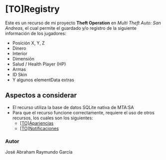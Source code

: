 # [TO]Registry
Este es un recurso de mi proyecto **Theft Operation** en *Multi Theft Auto: San Andreas*, el cual permite el guardado y/o registro de la siguiente información de los jugadores:
* Posición X, Y, Z
* Dinero
* Interior
* Dimensión
* Salud / Health Player (HP)
* Armas
* ID Skin
* Y algunos elementData extras

## Aspectos a considerar
* El recurso utiliza la base de datos SQLite nativa de MTA:SA
* Para que el recurso funcione correctamente, requiere el uso de otros recursos, los cuales son los siguientes:
    * [[TO]Apariencias](https://github.com/Pimpollo30/TO-Apariencias)
    * [[TO]Notificaciones](https://github.com/Pimpollo30/TO-Notificaciones)


### Autor
José Abraham Raymundo García
